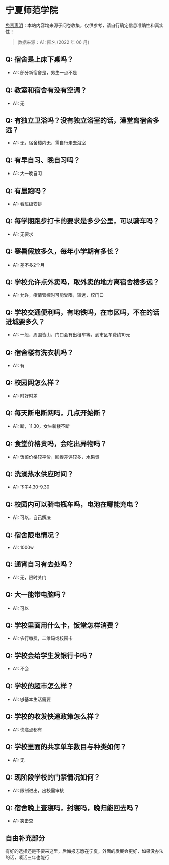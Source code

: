 # 宁夏师范学院

[免责声明](https://colleges.chat/#_3)：本站内容均来源于问卷收集，仅供参考，请自行确定信息准确性和真实性！

> 数据来源：A1: 匿名 (2022 年 06 月)

## Q: 宿舍是上床下桌吗？

- A1: 部分新宿舍是，男生一点不是

## Q: 教室和宿舍有没有空调？

- A1: 无

## Q: 有独立卫浴吗？没有独立浴室的话，澡堂离宿舍多远？

- A1: 无，宿舍楼内无，需自行走去浴室

## Q: 有早自习、晚自习吗？

- A1: 大一晚自习

## Q: 有晨跑吗？

- A1: 看班级安排

## Q: 每学期跑步打卡的要求是多少公里，可以骑车吗？

- A1: 无要求

## Q: 寒暑假放多久，每年小学期有多长？

- A1: 差不多2个月

## Q: 学校允许点外卖吗，取外卖的地方离宿舍楼多远？

- A1: 允许，疫情管控时可能受限，较远，校门口

## Q: 学校交通便利吗，有地铁吗，在市区吗，不在的话进城要多久？

- A1: 一般，周围皆山，门口会有出租车等，到市区车费约10元

## Q: 宿舍楼有洗衣机吗？

- A1: 有

## Q: 校园网怎么样？

- A1: 时好时差

## Q: 每天断电断网吗，几点开始断？

- A1: 断，11.30，女生新楼不断

## Q: 食堂价格贵吗，会吃出异物吗？

- A1: 饭菜价格较平价，回餐差评较多，水果贵

## Q: 洗澡热水供应时间？

- A1: 下午4.30-9.30

## Q: 校园内可以骑电瓶车吗，电池在哪能充电？

- A1: 可以，自己解决

## Q: 宿舍限电情况？

- A1: 1000w

## Q: 通宵自习有去处吗？

- A1: 无，限时关门

## Q: 大一能带电脑吗？

- A1: 可以

## Q: 学校里面用什么卡，饭堂怎样消费？

- A1: 农行缴费，二维码或校园卡

## Q: 学校会给学生发银行卡吗？

- A1: 不会

## Q: 学校的超市怎么样？

- A1: 够基本生活需要

## Q: 学校的收发快递政策怎么样？

- A1: 快递点都有

## Q: 学校里面的共享单车数目与种类如何？

- A1: 无

## Q: 现阶段学校的门禁情况如何？

- A1: 限制进出，出校需审核

## Q: 宿舍晚上查寝吗，封寝吗，晚归能回去吗？

- A1: 突击查

## 自由补充部分

有好的选择还是不要来这里，后悔报志愿在宁夏，外面的发展会更好，如果没办法的话，凑活三年也能行